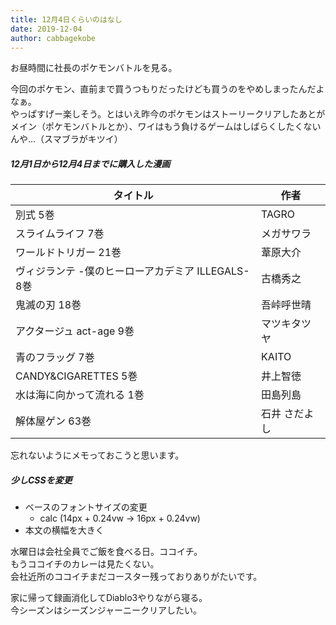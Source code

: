 ```yaml
---
title: 12月4日くらいのはなし
date: 2019-12-04
author: cabbagekobe
---
```


お昼時間に社長のポケモンバトルを見る。

今回のポケモン、直前まで買うつもりだったけども買うのをやめしまったんだよなぁ。  
やっぱすげー楽しそう。とはいえ昨今のポケモンはストーリークリアしたあとがメイン（ポケモンバトルとか）、ワイはもう負けるゲームはしばらくしたくないんや…（スマブラがキツイ）


##### 12月1日から12月4日までに購入した漫画

| タイトル                                           | 作者          |
| -------------------------------------------------- | ------------- |
| 別式 5巻                                           | TAGRO         |
| スライムライフ 7巻                                 | メガサワラ    |
| ワールドトリガー 21巻                              | 葦原大介      |
| ヴィジランテ -僕のヒーローアカデミア ILLEGALS- 8巻 | 古橋秀之      |
| 鬼滅の刃 18巻                                      | 吾峠呼世晴    |
| アクタージュ act-age 9巻                           | マツキタツヤ  |
| 青のフラッグ 7巻                                   | KAITO         |
| CANDY&CIGARETTES 5巻                               | 井上智徳      |
| 水は海に向かって流れる 1巻                         | 田島列島      |
| 解体屋ゲン 63巻                                    | 石井 さだよし |

忘れないようにメモっておこうと思います。


##### 少しCSSを変更

- ベースのフォントサイズの変更
  - calc (14px + 0.24vw → 16px + 0.24vw)
- 本文の横幅を大きく


水曜日は会社全員でご飯を食べる日。ココイチ。  
もうココイチのカレーは見たくない。  
会社近所のココイチまだコースター残っておりありがたいです。

家に帰って録画消化してDiablo3やりながら寝る。  
今シーズンはシーズンジャーニークリアしたい。
